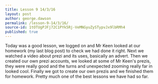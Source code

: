 ```yaml
---
title: Lesson 9 14/3/16
layout: post
author: george.dawson
permalink: /lesson-9-14/3/16/
source-id: 1tOTUgPJFj72C1PYk5Rj-VeMNGyuZySTypvJx9lbRMh4
published: true
---
```

Today was a good lesson, we logged on and Mr Keen looked at our homework (my last blog post) to check we had done it right. Next we watched a video about prezi and its uses, basically an advert. Then we created our own prezi accounts, we looked at some of Mr Keen's prezis, they were really good and the turns and unexpected zooming really far in looked cool. Finally we got to create our own prezis and we finished them for homework. Pretty much one of the best lessons we have had so far.

